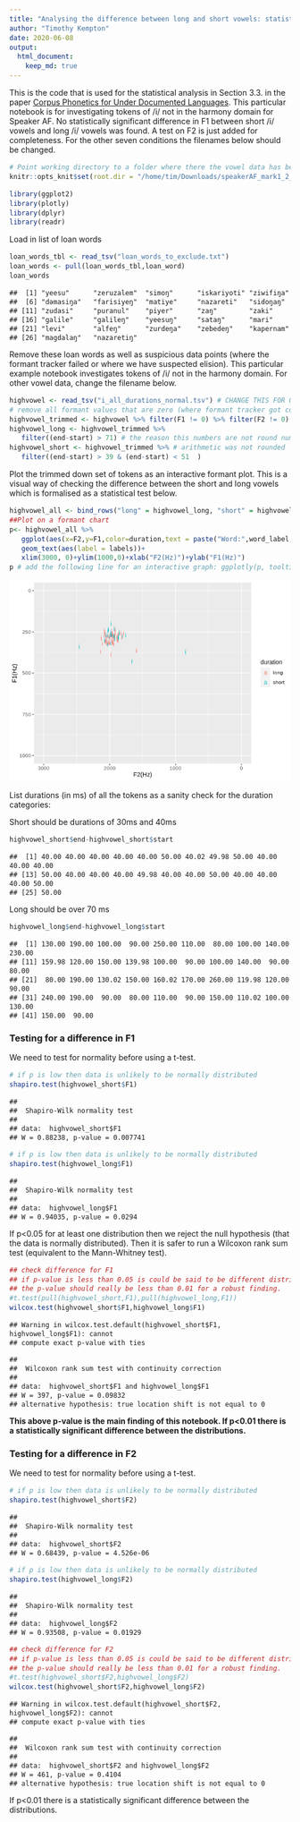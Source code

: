 ```yaml
---
title: "Analysing the difference between long and short vowels: statistical tests"
author: "Timothy Kempton"
date: 2020-06-08
output: 
  html_document:
    keep_md: true
---
```

This is the code that is used for the statistical analysis in Section 3.3. in the paper [Corpus Phonetics for Under Documented Languages](http://journals.linguisticsociety.org/proceedings/index.php/amphonology/article/view/4682/4312). This particular notebook is for investigating tokens of /i/ not in the harmony domain for Speaker AF. No statistically significant difference in F1 between short
/i/ vowels and long /i/ vowels was found. A test on F2 is just added for completeness. For the other seven conditions the filenames below should be changed. 

```r
# Point working directory to a folder where there the vowel data has been saved for the particular speaker
knitr::opts_knit$set(root.dir = "/home/tim/Downloads/speakerAF_mark1_2_3_4_14_16")
```


```r
library(ggplot2)
library(plotly)
library(dplyr)
library(readr)
```

Load in list of loan words


```r
loan_words_tbl <- read_tsv("loan_words_to_exclude.txt")
loan_words <- pull(loan_words_tbl,loan_word)
loan_words
```

```
##  [1] "yeesu"      "zeruzalem"  "simoŋ"      "iskariyoti" "ziwifiŋa"  
##  [6] "dəmasiŋa"   "farisiyeŋ"  "matiye"     "nazareti"   "sidoŋaŋ"   
## [11] "zudasi"     "puranul"    "piyer"      "zaŋ"        "zaki"      
## [16] "galile"     "galileŋ"    "yeesuŋ"     "sataŋ"      "mari"      
## [21] "levi"       "alfeŋ"      "zurdeŋa"    "zebedeŋ"    "kapernam"  
## [26] "magdalaŋ"   "nazaretiŋ"
```

Remove these loan words as well as suspicious data points (where the formant tracker failed or where we have suspected elision). This particular example notebook investigates tokens of /i/ not in the harmony domain. For other vowel data, change the filename below.


```r
highvowel <- read_tsv("i_all_durations_normal.tsv") # CHANGE THIS FOR OTHER VOWEL DATA e.g. i_all_durations_harmony.tsv
# remove all formant values that are zero (where formant tracker got confused), low energy and loan words
highvowel_trimmed <- highvowel %>% filter(F1 != 0) %>% filter(F2 != 0) %>% filter(RMS > 60) %>% filter(!(word_label %in% loan_words))
highvowel_long <- highvowel_trimmed %>% 
   filter((end-start) > 71) # the reason this numbers are not round numbers is because earlier floating point 
highvowel_short <- highvowel_trimmed %>% # arithmetic was not rounded
   filter((end-start) > 39 & (end-start) < 51  )
```

Plot the trimmed down set of tokens as an interactive formant plot. This is a visual way of checking the difference between the short and long vowels which is formalised as a statistical test below.


```r
highvowel_all <- bind_rows("long" = highvowel_long, "short" = highvowel_short, .id = "duration")
##Plot on a formant chart
p<- highvowel_all %>%
   ggplot(aes(x=F2,y=F1,color=duration,text = paste("Word:",word_label,"\nPosition in word",round(position_in_word,2)*100,"%\nFile:", bundle, "\nTime(s):",round((start+times_rel)/1000,2),"\nEnergy:",round(RMS,2))))+
   geom_text(aes(label = labels))+
   xlim(3000, 0)+ylim(1000,0)+xlab("F2(Hz)")+ylab("F1(Hz)")
p # add the following line for an interactive graph: ggplotly(p, tooltip = "text")
```

![](statistical_tests_on_vowel_data_files/figure-html/unnamed-chunk-4-1.png)<!-- -->

List durations (in ms) of all the tokens as a sanity check for the duration categories:

Short should be durations of 30ms and 40ms 


```r
highvowel_short$end-highvowel_short$start
```

```
##  [1] 40.00 40.00 40.00 40.00 40.00 50.00 40.02 49.98 50.00 40.00 40.00 40.00
## [13] 50.00 40.00 40.00 40.00 49.98 40.00 40.00 50.00 40.00 40.00 40.00 50.00
## [25] 50.00
```

Long should be over 70 ms


```r
highvowel_long$end-highvowel_long$start
```

```
##  [1] 130.00 190.00 100.00  90.00 250.00 110.00  80.00 100.00 140.00 230.00
## [11] 159.98 120.00 150.00 139.98 100.00  90.00 100.00 140.00  90.00  80.00
## [21]  80.00 190.00 130.02 150.00 160.02 170.00 260.00 119.98 120.00  90.00
## [31] 240.00 190.00  90.00  80.00 110.00  90.00 150.00 110.02 100.00 130.00
## [41] 150.00  90.00
```

### Testing for a difference in F1

We need to test for normality before using a t-test.


```r
# if p is low then data is unlikely to be normally distributed
shapiro.test(highvowel_short$F1)
```

```
## 
## 	Shapiro-Wilk normality test
## 
## data:  highvowel_short$F1
## W = 0.88238, p-value = 0.007741
```

```r
# if p is low then data is unlikely to be normally distributed
shapiro.test(highvowel_long$F1)
```

```
## 
## 	Shapiro-Wilk normality test
## 
## data:  highvowel_long$F1
## W = 0.94035, p-value = 0.0294
```

If p<0.05 for at least one distribution then we reject the null hypothesis (that the data is normally distributed). Then it is safer to run a Wilcoxon rank sum test (equivalent to the Mann-Whitney test).


```r
## check difference for F1
## if p-value is less than 0.05 is could be said to be different distributions but matt said it
## the p-value should really be less than 0.01 for a robust finding.
#t.test(pull(highvowel_short,F1),pull(highvowel_long,F1))
wilcox.test(highvowel_short$F1,highvowel_long$F1)
```

```
## Warning in wilcox.test.default(highvowel_short$F1, highvowel_long$F1): cannot
## compute exact p-value with ties
```

```
## 
## 	Wilcoxon rank sum test with continuity correction
## 
## data:  highvowel_short$F1 and highvowel_long$F1
## W = 397, p-value = 0.09832
## alternative hypothesis: true location shift is not equal to 0
```
**This above p-value is the main finding of this notebook. If p<0.01 there is a statistically significant difference between the distributions.**

### Testing for a difference in F2

We need to test for normality before using a t-test. 


```r
# if p is low then data is unlikely to be normally distributed
shapiro.test(highvowel_short$F2)
```

```
## 
## 	Shapiro-Wilk normality test
## 
## data:  highvowel_short$F2
## W = 0.68439, p-value = 4.526e-06
```


```r
# if p is low then data is unlikely to be normally distributed
shapiro.test(highvowel_long$F2)
```

```
## 
## 	Shapiro-Wilk normality test
## 
## data:  highvowel_long$F2
## W = 0.93508, p-value = 0.01929
```


```r
## check difference for F2
## if p-value is less than 0.05 is could be said to be different distributions but matt said it
## the p-value should really be less than 0.01 for a robust finding.
#t.test(highvowel_short$F2,highvowel_long$F2)
wilcox.test(highvowel_short$F2,highvowel_long$F2)
```

```
## Warning in wilcox.test.default(highvowel_short$F2, highvowel_long$F2): cannot
## compute exact p-value with ties
```

```
## 
## 	Wilcoxon rank sum test with continuity correction
## 
## data:  highvowel_short$F2 and highvowel_long$F2
## W = 461, p-value = 0.4104
## alternative hypothesis: true location shift is not equal to 0
```
If p<0.01 there is a statistically significant difference between the distributions.
